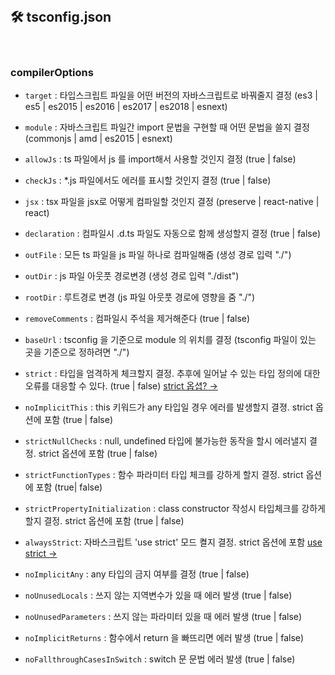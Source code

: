 <br/>

## 🛠 tsconfig.json

<br/>

### compilerOptions

- `target` : 타입스크립트 파일을 어떤 버전의 자바스크립트로 바꿔줄지 결정 (es3 | es5 | es2015 | es2016 | es2017 | es2018 | esnext)
- `module` : 자바스크립트 파일간 import 문법을 구현할 때 어떤 문법을 쓸지 결정 (commonjs | amd | es2015 | esnext)
- `allowJs` : ts 파일에서 js 를 import해서 사용할 것인지 결정 (true | false)
- `checkJs` : \*.js 파일에서도 에러를 표시할 것인지 결정 (true | false)
- `jsx` : tsx 파일을 jsx로 어떻게 컴파일할 것인지 결정 (preserve | react-native | react)
- `declaration` : 컴파일시 .d.ts 파일도 자동으로 함께 생성할지 결정 (true | false)
- `outFile` : 모든 ts 파일을 js 파일 하나로 컴파일해줌 (생성 경로 입력 "./")
- `outDir` : js 파일 아웃풋 경로변경 (생성 경로 입력 "./dist")
- `rootDir` : 루트경로 변경 (js 파일 아웃풋 경로에 영향을 줌 "./")
- `removeComments` : 컴파일시 주석을 제거해준다 (true | false)
- `baseUrl` : tsconfig 을 기준으로 module 의 위치를 결정 (tsconfig 파일이 있는 곳을 기준으로 정하려면 "./")

- `strict` : 타입을 엄격하게 체크할지 결정. 추후에 일어날 수 있는 타입 정의에 대한 오류를 대응할 수 있다. (true | false) [strict 옵셥? →](https://iancoding.tistory.com/270)
- `noImplicitThis` : this 키워드가 any 타입일 경우 에러를 발생할지 결졍. strict 옵션에 포함 (true | false)
- `strictNullChecks` : null, undefined 타입에 불가능한 동작을 할시 에러낼지 결정. strict 옵션에 포함 (true | false)
- `strictFunctionTypes` : 함수 파라미터 타입 체크를 강하게 할지 결정. strict 옵션에 포함 (true| false)
- `strictPropertyInitialization` : class constructor 작성시 타입체크를 강하게 할지 결정. strict 옵션에 포함 (true | false)
- `alwaysStrict`: 자바스크립트 'use strict' 모드 켤지 결정. strict 옵션에 포함 [use strict →](https://developer.mozilla.org/ko/docs/Web/JavaScript/Reference/Strict_mode)
- `noImplicitAny` : any 타입의 금지 여부를 결정 (true | false)

- `noUnusedLocals` : 쓰지 않는 지역변수가 있을 때 에러 발생 (true | false)
- `noUnusedParameters` : 쓰지 않는 파라미터 있을 때 에러 발생 (true | false)
- `noImplicitReturns` : 함수에서 return 을 빠뜨리면 에러 발생 (true | false)
- `noFallthroughCasesInSwitch` : switch 문 문법 에러 발생 (true | false)
